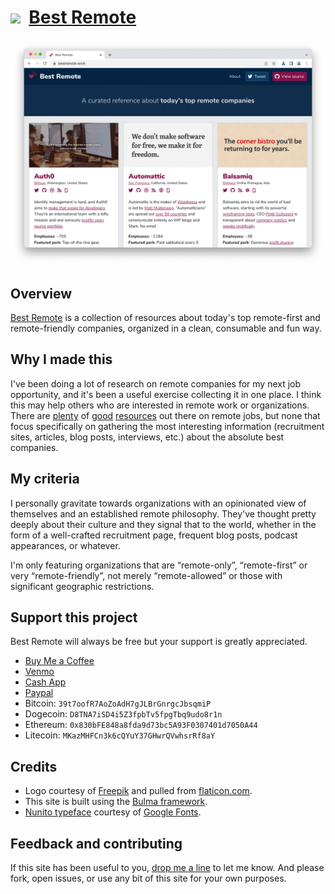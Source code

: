 # [<img src="https://bestremote.work/favicon.ico" width="25px" />](https://bestremote.work) &nbsp;[Best Remote](https://bestremote.work)

[<img src="images/browser.png" />](https://bestremote.work)

## Overview

[Best Remote](https://bestremote.work) is a collection of resources about today's top remote-first and remote-friendly companies, organized in a clean, consumable and fun way.

## Why I made this

I've been doing a lot of research on remote companies for my next job opportunity, and it's been a useful exercise collecting it in one place. I think this may help others who are interested in remote work or organizations. There are [plenty](https://weworkremotely.com/) of [good](https://remoteintech.company/) [resources](https://github.com/lukasz-madon/awesome-remote-job/blob/master/README.md) out there on remote jobs, but none that focus specifically on gathering the most interesting information (recruitment sites, articles, blog posts, interviews, etc.) about the absolute best companies.

## My criteria

I personally gravitate towards organizations with an opinionated view of themselves and an established remote philosophy. They've thought pretty deeply about their culture and they signal that to the world, whether in the form of a well-crafted recruitment page, frequent blog posts, podcast appearances, or whatever.

I'm only featuring organizations that are “remote-only”, “remote-first” or very “remote-friendly”, not merely “remote-allowed” or those with significant geographic restrictions.

## Support this project
Best Remote will always be free but your support is greatly appreciated.

- [Buy Me a Coffee](https://www.buymeacoffee.com/edelstone)
- [Venmo](https://venmo.com/michaeledelstone)
- [Cash App](https://cash.app/$edelstone)
- [Paypal](https://www.paypal.me/edelstone)
- Bitcoin: `39t7oofR7AoZoAdH7gJLBrGnrgcJbsqmiP`
- Dogecoin: `D8TNA7iSD4i5Z3fpbTv5fpgTbq9udo8r1n`
- Ethereum: `0x830bFE848a8fda9d73bc5A93F0307401d7050A44`
- Litecoin: `MKazMHFCn3k6cQYuY37GHwrQVwhsrRf8aY`

## Credits

* Logo courtesy of [Freepik](http://www.freepik.com/) and pulled from [flaticon.com](http://www.flaticon.com/).
* This site is built using the [Bulma framework](http://bulma.io/).
* [Nunito typeface](https://fonts.google.com/specimen/Nunito) courtesy of [Google Fonts](https://fonts.google.com/).

## Feedback and contributing

If this site has been useful to you, [drop me a line](https://michaeledelstone.com/contact) to let me know. And please fork, open issues, or use any bit of this site for your own purposes.
